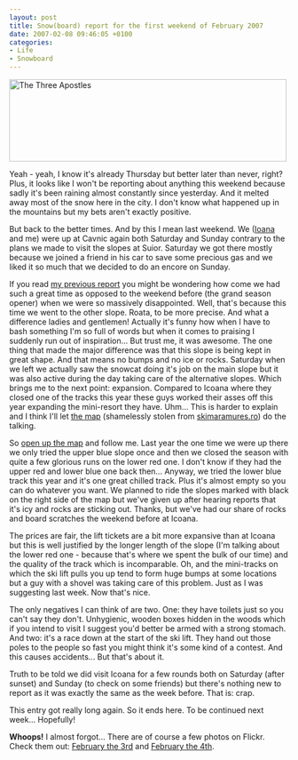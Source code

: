 ```yaml
---
layout: post
title: Snow(board) report for the first weekend of February 2007
date: 2007-02-08 09:46:05 +0100
categories:
- Life
- Snowboard
---
```

<img src="http://www.rusiczki.net/blog/blogpics/the_three_apostles.jpg" width="500" height="148" alt="The Three Apostles" class="image" />

Yeah - yeah, I know it's already Thursday but better later than never, right? Plus, it looks like I won't be reporting about anything this weekend because sadly it's been raining almost constantly since yesterday. And it melted away most of the snow here in the city. I don't know what happened up in the mountains but my bets aren't exactly positive.

But back to the better times. And by this I mean last weekend. We (<a href="http://www.flickr.com/photos/ioana/">Ioana</a> and me) were up at Cavnic again both Saturday and Sunday contrary to the plans we made to visit the slopes at Suior. Saturday we got there mostly because we joined a friend in his car to save some precious gas and we liked it so much that we decided to do an encore on Sunday.

If you read <a href="http://www.rusiczki.net/blog/archives/2007/01/28/cavnic_3_years_later">my previous report</a> you might be wondering how come we had such a great time as opposed to the weekend before (the grand season opener) when we were so massively disappointed. Well, that's because this time we went to the other slope. Roata, to be more precise. And what a difference ladies and gentlemen! Actually it's funny how when I have to bash something I'm so full of words but when it comes to praising I suddenly run out of inspiration... But trust me, it was awesome. The one thing that made the major difference was that this slope is being kept in great shape. And that means no bumps and no ice or rocks. Saturday when we left we actually saw the snowcat doing it's job on the main slope but it was also active during the day taking care of the alternative slopes. Which brings me to the next point: expansion. Compared to Icoana where they closed one of the tracks this year these guys worked their asses off this year expanding the mini-resort they have. Uhm... This is harder to explain and I think I'll let <a href="http://www.rusiczki.net/blog/blogpics/map_of_the_slopes_at_roata.php" onclick="window.open('http://www.rusiczki.net/blog/blogpics/map_of_the_slopes_at_roata.php','popup','width=429,height=600,scrollbars=no,resizable=no,toolbar=no,directories=no,location=no,menubar=no,status=no,left=0,top=0'); return false">the map</a> (shamelessly stolen from <a href="http://www.skimaramures.ro">skimaramures.ro</a>) do the talking.

So <a href="http://www.rusiczki.net/blog/blogpics/map_of_the_slopes_at_roata.php" onclick="window.open('http://www.rusiczki.net/blog/blogpics/map_of_the_slopes_at_roata.php','popup','width=429,height=600,scrollbars=no,resizable=no,toolbar=no,directories=no,location=no,menubar=no,status=no,left=0,top=0'); return false">open up the map</a> and follow me. Last year the one time we were up there we only tried the upper blue slope once and then we closed the season with quite a few glorious runs on the lower red one. I don't know if they had the upper red and lower blue one back then... Anyway, we tried the lower blue track this year and it's one great chilled track. Plus it's almost empty so you can do whatever you want. We planned to ride the slopes marked with black on the right side of the map but we've given up after hearing reports that it's icy and rocks are sticking out. Thanks, but we've had our share of rocks and board scratches the weekend before at Icoana.

The prices are fair, the lift tickets are a bit more expansive than at Icoana but this is well justified by the longer length of the slope (I'm talking about the lower red one - because that's where we spent the bulk of our time) and the quality of the track which is incomparable. Oh, and the mini-tracks on which the ski lift pulls you up tend to form huge bumps at some locations but a guy with a shovel was taking care of this problem. Just as I was suggesting last week. Now that's nice.

The only negatives I can think of are two. One: they have toilets just so you can't say they don't. Unhygienic, wooden boxes hidden in the woods which if you intend to visit I suggest you'd better be armed with a strong stomach. And two: it's a race down at the start of the ski lift. They hand out those poles to the people so fast you might think it's some kind of a contest. And this causes accidents... But that's about it.

Truth to be told we did visit Icoana for a few rounds both on Saturday (after sunset) and Sunday (to check on some friends) but there's nothing new to report as it was exactly the same as the week before. That is: crap.

This entry got really long again. So it ends here. To be continued next week... Hopefully!

<strong>Whoops!</strong> I almost forgot... There are of course a few photos on Flickr. Check them out: <a href="http://www.flickr.com/photos/janos/archives/date-taken/2007/02/03/">February the 3rd</a> and <a href="http://www.flickr.com/photos/janos/archives/date-taken/2007/02/04/">February the 4th</a>.
